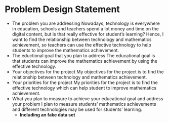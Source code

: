 # Problem Design Statement

* The problem you are addressing
Nowadays, technology is everywhere in education, schools and teachers spend a lot money and time on the digital content, but is that really effective for student’s learning? Hence, I want to find the relationship between technology and mathematics achievement, so teachers can use the effective technology to help students to improve the mathematics achievement.
* The eductional goal that you plan to address
The educational goal is that students can improve the mathematics achievement by using the effective technology. 
* Your objectives for the project
My objectives for the project is to find the relationship between technology and mathematics achievement. 
* Your priorities for the project
My priorities for the project is to find the effective technology which can help student to improve mathematics achievement.
* What you plan to measure to achieve your educational goal and address your problem
I plan to measure students’ mathematics achievements and different technologies may be used for students’ learning.
    * **Including an fake data set**

